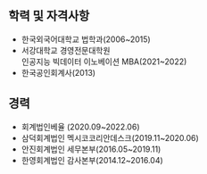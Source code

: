 ## 학력 및 자격사항
- 한국외국어대학교 법학과(2006~2015)
- 서강대학교 경영전문대학원<br>인공지능 빅데이터 이노베이션 MBA(2021~2022)
- 한국공인회계사(2013)


## 경력
- 회계법인베율 (2020.09~2022.06)
- 삼덕회계법인 멕시코코리안데스크(2019.11~2020.06)
- 안진회계법인 세무본부(2016.05~2019.11)
- 한영회계법인 감사본부(2014.12~2016.04)





